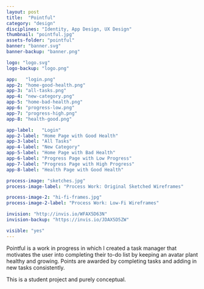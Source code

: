```yaml
---
layout: post
title:  "Pointful"
category: "design"
disciplines: "Identity, App Design, UX Design"
thumbnail: "pointful.jpg"
assets-folder: "pointful"
banner: "banner.svg"
banner-backup: "banner.png"

logo: "logo.svg"
logo-backup: "logo.png"

app:   "login.png"
app-2: "home-good-health.png"
app-3: "all-tasks.png"
app-4: "new-category.png"
app-5: "home-bad-health.png"
app-6: "progress-low.png"
app-7: "progress-high.png"
app-8: "health-good.png"

app-label:   "Login"
app-2-label: "Home Page with Good Health"
app-3-label: "All Tasks"
app-4-label: "New Category"
app-5-label: "Home Page with Bad Health"
app-6-label: "Progress Page with Low Progress"
app-7-label: "Progress Page with High Progress"
app-8-label: "Health Page with Good Health"

process-image: "sketches.jpg"
process-image-label: "Process Work: Original Sketched Wireframes"

process-image-2: "hi-fi-frames.jpg"
process-image-2-label: "Process Work: Low-Fi Wireframes"

invision: "http://invis.io/WFAX5D63N"
invision-backup: "https://invis.io/JDAX5D5ZW"

visible: "yes"
---
```


Pointful is a work in progress in which I  created a task manager that motivates the user into completing their to-do list by keeping an avatar plant healthy and growing. Points are awarded by completing tasks and adding in new tasks&nbsp;consistently.

This is a student project and purely conceptual. 
